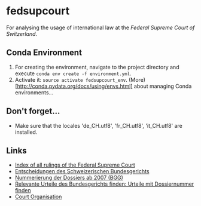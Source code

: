 # fedsupcourt
For analysing the usage of international law at the _Federal Supreme Court of Switzerland_.

## Conda Environment
 1. For creating the environment, navigate to the project directory and execute `conda env create -f environment.yml`.
 2. Activate it: `source activate fedsupcourt_env`.
(More)[http://conda.pydata.org/docs/using/envs.html] about managing Conda environments...

## Don't forget...
- Make sure that the locales 'de_CH.utf8', 'fr_CH.utf8', 'it_CH.utf8' are installed.

## Links
- [Index of all rulings of the Federal Supreme Court](http://relevancy.bger.ch/cgi-bin/IndexCGI?lang=de)
- [Entscheidungen des Schweizerischen Bundesgerichts](https://de.wikipedia.org/wiki/Entscheidungen_des_Schweizerischen_Bundesgerichts)
- [Nummerierung der Dossiers ab 2007 (BGG)](http://www.bger.ch/uebersicht_numm_dossiers_internet_d_ab_2007.pdf)
- [Relevante Urteile des Bundesgerichts finden: Urteile mit Dossiernummer finden](www.eurospider.com/fileadmin/pdf/SucheMitDossierNummer.pdf)
- [Court Organisation](http://www.bger.ch/gerichtsorganisation.pdf)